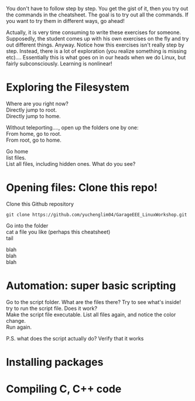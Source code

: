 You don't have to follow step by step. You get the gist of it, then you try out the commands in the cheatsheet. The goal is to try out all the commands. If you want to try them in different ways, go ahead!

Actually, it is very time consuming to write these exercises for someone. Supposedly, the student comes up with his own exercises on the fly and try out different things. Anyway. Notice how this exercises isn't really step by step. Instead, there is a lot of exploration (you realize something is missing etc).... Essentially this is what goes on in our heads when we do Linux, but fairly subconsciously. Learning is nonlinear!


# Exploring the Filesystem

Where are you right now?  
Directly jump to root.  
Directly jump to home.  

Without teleporting...., open up the folders one by one:  
From home, go to root.  
From root, go to home.  

Go home  
list files.  
List all files, including hidden ones. What do you see?  


# Opening files: Clone this repo!
Clone this Github repository    
```
git clone https://github.com/yuchenglim04/GarageEEE_LinuxWorkshop.git
```

Go into the folder  
cat a file you like (perhaps this cheatsheet)  
tail  

blah  
blah  
blah  


# Automation: super basic scripting
Go to the script folder. What are the files there? Try to see what's inside!  
try to run the script file. Does it work?  
Make the script file executable. List all files again, and notice the color change.  
Run again.  

P.S. what does the script actually do? Verify that it works

# Installing packages 

# Compiling C, C++ code


